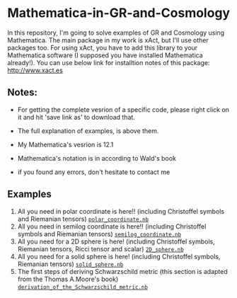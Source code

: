 # Mathematica-in-GR-and-Cosmology

In this repository, I'm going to solve examples of GR and Cosmology using Mathematica. The main package in my work is xAct, but I'll use other packages too.
For using xAct, you have to add this library to your Mathematica software (I supposed you have installed Mathematica already!). You can use below link for installtion notes of this package:
http://www.xact.es


Notes:
------

- For getting the complete vesrion of a specific code, please right click on it and hit 'save link as' to download that.

- The full explanation of examples, is above them.
- My Mathematica's vesrion is 12.1
- Mathematica's notation is in according to Wald's book
- if you found any errors, don't hesitate to contact me

Examples
--------
1) All you need in polar coordinate is here!! (including Christoffel symbols and Riemanian tensors)  [`polar_coordinate.nb`](../../raw/main/polar_coordinate.nb)
2) All you need in semilog coordinate is here!! (including Christoffel symbols and Riemanian tensors)  [`semilog_coordinate.nb`](../../raw/main/semilog_coordinate.nb)
3) All you need for a 2D sphere is here! (including Christoffel symbols, Riemanian tensors, Ricci tensor and scalar) [`2D_sphere.nb`](../../raw/main/2D_sphere.nb)
4) All you need for a solid sphere is here! (including Christoffel symbols, Riemanian tensors) [`solid_sphere.nb`](../../raw/main/solid_sphere.nb)
5) The first steps of deriving Schwarzschild metric (this section is adapted from the Thomas A.Moore's book) [`derivation_of_the_Schwarzschild_metric.nb`](../../raw/main/derivation_of_the_Schwarzschild_metric.nb)
